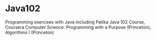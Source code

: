 # Java102
Programming exercises with Java including Patika Java 102 Course, Coursera Computer Science: Programming with a Purpose (Princeton), Algorithms I (Princeton)
